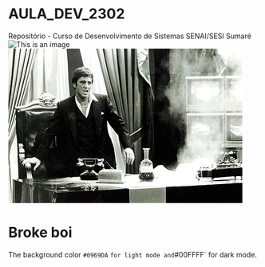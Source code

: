 # AULA_DEV_2302

Repositório - Curso de Desenvolvimento de Sistemas SENAI/SESI Sumaré 
![This is an image](https://images.foxtv.com/static.foxla.com/www.foxla.com/content/uploads/2023/02/932/524/Jordan-Carter.jpg?ve=1&tl=1)
![This is an image](crime-dark-drama-drugs-wallpaper-thumb.jpg)
# Broke boi
The background color `#0969DA`	` for light mode and `#00FFFF` for dark mode.	


